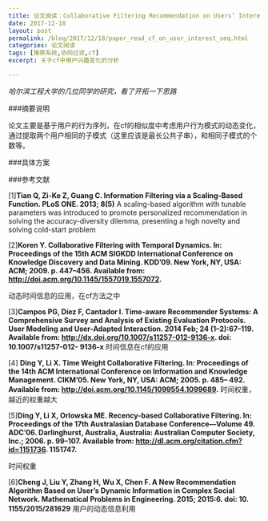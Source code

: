 ```yaml
---
title: 论文阅读：Collaborative Filtering Recommendation on Users’ Interest Sequences
date: 2017-12-18
layout: post
permalink: /blog/2017/12/18/paper_read_cf_on_user_interest_seq.html
categories: 论文阅读
tags: [推荐系统,协同过滤,cf]
excerpt: 关于cf中用户兴趣变化的分析

---
```


*哈尔滨工程大学的几位同学的研究，看了开拓一下思路*

###摘要说明

论文主要是基于用户的行为序列，在cf的相似度中考虑用户行为模式的动态变化，通过提取两个用户相同的子模式（这里应该是最长公共子串），和相同子模式的个数等。

###具体方案



###参考文献

[1]**Tian Q, Zi-Ke Z, Guang C. Information Filtering via a Scaling-Based Function. PLoS ONE. 2013; 8(5)** 
A scaling-based algorithm with tunable parameters was introduced to promote personalized recommendation in solving the accuracy-diversity dilemma, presenting a high novelty and solving cold-start problem 

[2]**Koren Y. Collaborative Filtering with Temporal Dynamics. In: Proceedings of the 15th ACM SIGKDD International Conference on Knowledge Discovery and Data Mining. KDD’09. New York, NY, USA: ACM; 2009. p. 447–456. Available from: http://doi.acm.org/10.1145/1557019.1557072.**

动态时间信息的应用，在cf方法之中

[3]**Campos PG, Díez F, Cantador I. Time-aware Recommender Systems: A Comprehensive Survey and
Analysis of Existing Evaluation Protocols. User Modeling and User-Adapted Interaction. 2014 Feb; 24
(1–2):67–119. Available from: http://dx.doi.org/10.1007/s11257-012-9136-x. doi: 10.1007/s11257-012-
9136-x**  时间信息在cf的应用

[4] **Ding Y, Li X. Time Weight Collaborative Filtering. In: Proceedings of the 14th ACM International Conference on Information and Knowledge Management. CIKM’05. New York, NY, USA: ACM; 2005. p. 485–
492. Available from: http://doi.acm.org/10.1145/1099554.1099689.**  时间权重，越近的权重越大

[5]**Ding Y, Li X, Orlowska ME. Recency-based Collaborative Filtering. In: Proceedings of the 17th Australasian Database Conference—Volume 49. ADC’06. Darlinghurst, Australia, Australia: Australian Computer Society, Inc.; 2006. p. 99–107. Available from: http://dl.acm.org/citation.cfm?id=1151736.
1151747.**

时间权重

[6]**Cheng J, Liu Y, Zhang H, Wu X, Chen F. A New Recommendation Algorithm Based on User’s Dynamic
Information in Complex Social Network. Mathematical Problems in Engineering. 2015; 2015:6. doi: 10.
1155/2015/281629** 用户的动态信息利用
